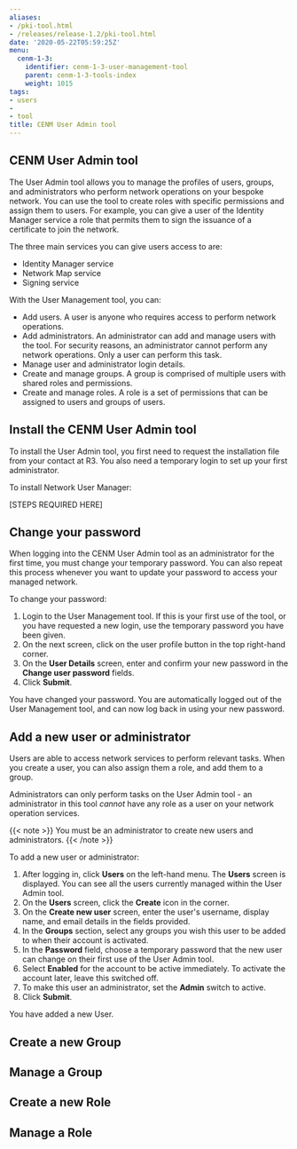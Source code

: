 ```yaml
---
aliases:
- /pki-tool.html
- /releases/release-1.2/pki-tool.html
date: '2020-05-22T05:59:25Z'
menu:
  cenm-1-3:
    identifier: cenm-1-3-user-management-tool
    parent: cenm-1-3-tools-index
    weight: 1015
tags:
- users
-
- tool
title: CENM User Admin tool
---
```


## CENM User Admin tool

The User Admin tool allows you to manage the profiles of users, groups, and administrators who perform network operations on your bespoke network. You can use the tool to create roles with specific permissions and assign them to users. For example, you can give a user of the Identity Manager service a role that permits them to sign the issuance of a certificate to join the network.

The three main services you can give users access to are:

* Identity Manager service
* Network Map service
* Signing service

With the User Management tool, you can:

* Add users. A user is anyone who requires access to perform network operations.
* Add administrators. An administrator can add and manage users with the tool. For security reasons, an administrator cannot perform any network operations. Only a user can perform this task.
* Manage user and administrator login details.
* Create and manage groups. A group is comprised of multiple users with shared roles and permissions.
* Create and manage roles. A role is a set of permissions that can be assigned to users and groups of users.


## Install the CENM User Admin tool

To install the User Admin tool, you first need to request the installation file from your contact at R3. You also need a temporary login to set up your first administrator.

To install Network User Manager:

[STEPS REQUIRED HERE]

## Change your password

When logging into the CENM User Admin tool as an administrator for the first time, you must change your temporary password. You can also repeat this process whenever you want to update your password to access your managed network.

To change your password:

1. Login to the User Management tool. If this is your first use of the tool, or you have requested a new login, use the temporary password you have been given.
2. On the next screen, click on the user profile button in the top right-hand corner.
3. On the **User Details** screen, enter and confirm your new password in the **Change user password** fields.
4. Click **Submit**.

You have changed your password. You are automatically logged out of the User Management tool, and can now log back in using your new password.


## Add a new user or administrator

Users are able to access network services to perform relevant tasks. When you create a user, you can also assign them a role, and add them to a group.

Administrators can only perform tasks on the User Admin tool - an administrator in this tool *cannot* have any role as a user on your network operation services.

{{< note >}}
You must be an administrator to create new users and administrators.
{{< /note >}}

To add a new user or administrator:

1. After logging in, click **Users** on the left-hand menu.
    The **Users** screen is displayed. You can see all the users currently managed within the User Admin tool.
2. On the **Users** screen, click the **Create** icon in the corner.
3. On the **Create new user** screen, enter the user's username, display name, and email details in the fields provided.
4. In the **Groups** section, select any groups you wish this user to be added to when their account is activated.
5. In the **Password** field, choose a temporary password that the new user can change on their first use of the User Admin tool.
6. Select **Enabled** for the account to be active immediately. To activate the account later, leave this switched off.
7. To make this user an administrator, set the **Admin** switch to active.
7. Click **Submit**.

You have added a new User.

## Create a new Group



## Manage a Group

## Create a new Role

## Manage a Role
